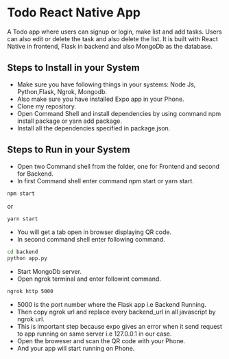 # Todo React Native App
A Todo app where users can signup or login, make list and add tasks. Users can also edit or delete the task and also delete the list. It is built with React Native in frontend, Flask in backend and also MongoDb as the database.
## Steps to Install in your System
* Make sure you have following things in your systems: Node Js, Python,Flask, Ngrok, Mongodb.
* Also make sure you have installed Expo app in your Phone.
* Clone my repository.
* Open Command Shell and install dependencies by using command npm install package or yarn add package.
* Install all the dependencies specified in package.json.

## Steps to Run in your System
* Open two Command shell from the folder, one for Frontend and second for Backend.
* In first Command shell enter command npm start or yarn start.
```bash
npm start
```
or
```bash
yarn start
```
* You will get a tab open in browser displaying QR code.
* In second command shell enter following command.
```bash
cd backend
python app.py
```
* Start MongoDb server.
* Open ngrok terminal and enter followint command.
```bash
ngrok http 5000
```
* 5000 is the port number where the Flask app i.e Backend Running.
* Then copy ngrok url and replace every backend_url in all javascript by ngrok url.
* This is important step because expo gives an error when it send request to app running on same server i.e 127.0.0.1 in our case.
* Open the broweser and scan the QR code with your Phone.
* And your app will start running on Phone.
